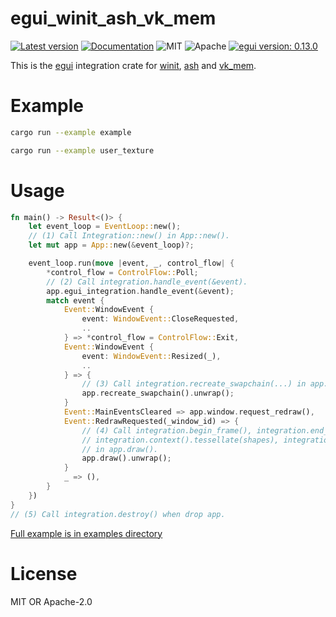 # egui_winit_ash_vk_mem

[![Latest version](https://img.shields.io/crates/v/egui_winit_ash_vk_mem.svg)](https://crates.io/crates/egui_winit_ash_vk_mem)
[![Documentation](https://docs.rs/egui_winit_ash_vk_mem/badge.svg)](https://docs.rs/egui_winit_ash_vk_mem)
![MIT](https://img.shields.io/badge/license-MIT-blue.svg)
![Apache](https://img.shields.io/badge/license-Apache-blue.svg)
[![egui version: 0.13.0](https://img.shields.io/badge/egui%20version-0.13.0-orange)](https://docs.rs/egui/0.10.0/egui/index.html)

This is the [egui](https://github.com/emilk/egui) integration crate for
[winit](https://github.com/rust-windowing/winit), [ash](https://github.com/MaikKlein/ash)
and [vk_mem](https://github.com/gwihlidal/vk-mem-rs).

# Example

```sh
cargo run --example example
```

```sh
cargo run --example user_texture
```

# Usage

```rust
fn main() -> Result<()> {
    let event_loop = EventLoop::new();
    // (1) Call Integration::new() in App::new().
    let mut app = App::new(&event_loop)?;

    event_loop.run(move |event, _, control_flow| {
        *control_flow = ControlFlow::Poll;
        // (2) Call integration.handle_event(&event).
        app.egui_integration.handle_event(&event);
        match event {
            Event::WindowEvent {
                event: WindowEvent::CloseRequested,
                ..
            } => *control_flow = ControlFlow::Exit,
            Event::WindowEvent {
                event: WindowEvent::Resized(_),
                ..
            } => {
                // (3) Call integration.recreate_swapchain(...) in app.recreate_swapchain().
                app.recreate_swapchain().unwrap();
            }
            Event::MainEventsCleared => app.window.request_redraw(),
            Event::RedrawRequested(_window_id) => {
                // (4) Call integration.begin_frame(), integration.end_frame(&mut window),
                // integration.context().tessellate(shapes), integration.paint(...)
                // in app.draw().
                app.draw().unwrap();
            }
            _ => (),
        }
    })
}
// (5) Call integration.destroy() when drop app.
```

[Full example is in examples directory](https://github.com/MatchaChoco010/egui_winit_ash_vk_mem/tree/main/examples/example)

# License

MIT OR Apache-2.0
